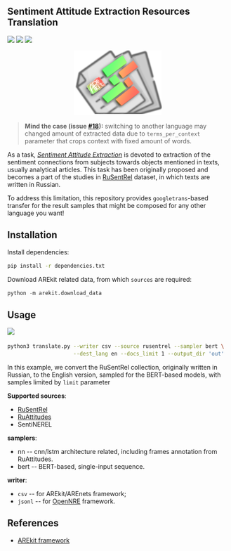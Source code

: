 ## Sentiment Attitude Extraction Resources Translation 

![](https://img.shields.io/badge/Python-3.6-brightgreen.svg)
![](https://img.shields.io/badge/AREkit-0.23.0-orange.svg)
[![](https://colab.research.google.com/assets/colab-badge.svg)](https://colab.research.google.com/github/nicolay-r/arekit-googletrans-sampler/blob/master/arekit_googletrans_sampler.ipynb)

<p align="center">
    <img src="logo.png"/>
</p>

> **Mind the case (issue [#18](https://github.com/nicolay-r/arekit-googletrans-sampler/issues/18)):** switching to another language may changed amount of extracted data due to `terms_per_context` parameter
that crops context with fixed amount of words.

As a task, [*Sentiment Attitude Extraction*](http://nlpprogress.com/russian/sentiment-analysis.html) 
is devoted to extraction of the sentiment connections from 
subjects towards objects mentioned in texts, usually analytical articles.
This task has been originally proposed and becomes a part of the studies in 
[RuSentRel](https://paperswithcode.com/dataset/rusentrel)
dataset, in which
texts are written in Russian.

To address this limitation, this repository provides `googletrans`-based transfer for 
the result samples that might be composed for any other language you want!

## Installation

Install dependencies:
```bash
pip install -r dependencies.txt
```

Download AREkit related data, from which `sources` are required:
```python
python -m arekit.download_data
```

## Usage
[![](https://colab.research.google.com/assets/colab-badge.svg)](https://colab.research.google.com/github/nicolay-r/arekit-googletrans-sampler/blob/master/arekit_googletrans_sampler.ipynb)

```bash
python3 translate.py --writer csv --source rusentrel --sampler bert \
                     --dest_lang en --docs_limit 1 --output_dir 'out'
```
In this example, we convert the RuSentRel collection, originally written in Russian, to the English version,
sampled for the BERT-based models, with samples limited by `limit` parameter

**Supported sources**: 
* [RuSentRel](https://paperswithcode.com/dataset/rusentrel)
* [RuAttitudes](https://github.com/nicolay-r/RuAttitudes)
* SentiNEREL

**samplers**:
* nn -- cnn/lstm architecture related, including frames annotation from RuAttitudes.
* bert -- BERT-based, single-input sequence.  

**writer**:
* `csv` -- for AREkit/AREnets framework;
* `jsonl` -- for [OpenNRE](https://github.com/thunlp/OpenNRE) framework.

## References

* [AREkit framework](https://github.com/nicolay-r/AREkit)
